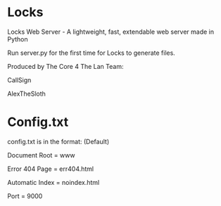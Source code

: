 Locks
=====

Locks Web Server - A lightweight, fast, extendable web server made in Python

Run server.py for the first time for Locks to generate files.


Produced by The Core 4 The Lan Team:

CallSign

AlexTheSloth

Config.txt
==========

config.txt is in the format: (Default)


Document Root = www

Error 404 Page = err404.html

Automatic Index = noindex.html

Port = 9000